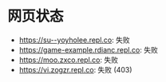 # 网页状态
- https://su--yoyholee.repl.co: 失败
- https://game-example.rdianc.repl.co: 失败
- https://moo.zxco.repl.co: 失败
- https://vi.zogzr.repl.co: 失败 (403)
